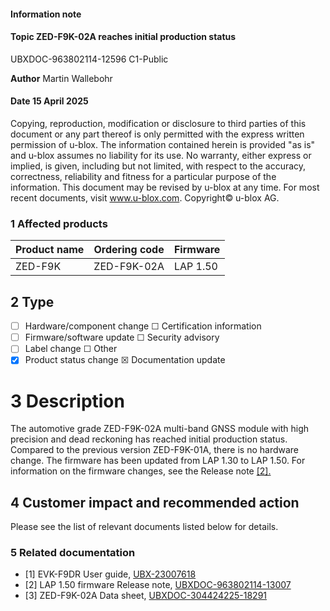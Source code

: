 

#### **Information note**

#### **Topic ZED-F9K-02A reaches initial production status**

UBXDOC-963802114-12596 C1-Public

**Author** Martin Wallebohr

#### **Date** 15 April 2025

Copying, reproduction, modification or disclosure to third parties of this document or any part thereof is only permitted with the express written permission of u-blox. The information contained herein is provided "as is" and u-blox assumes no liability for its use. No warranty, either express or implied, is given, including but not limited, with respect to the accuracy, correctness, reliability and fitness for a particular purpose of the information. This document may be revised by u-blox at any time. For most recent documents, visit www.u-blox.com. Copyright© u-blox AG.

### **1 Affected products**

| Product name | Ordering code | Firmware |
|--------------|---------------|----------|
| ZED-F9K      | ZED-F9K-02A   | LAP 1.50 |

## **2 Type**

- ☐ Hardware/component change ☐ Certification information
- ☐ Firmware/software update ☐ Security advisory
- ☐ Label change ☐ Other
- ☒ Product status change ☒ Documentation update

# **3 Description**

The automotive grade ZED-F9K-02A multi-band GNSS module with high precision and dead reckoning has reached initial production status. Compared to the previous version ZED-F9K-01A, there is no hardware change. The firmware has been updated from LAP 1.30 to LAP 1.50. For information on the firmware changes, see the Release note [\[2\].](#page-0-0)

## **4 Customer impact and recommended action**

Please see the list of relevant documents listed below for details.

### **5 Related documentation**

- [1] EVK-F9DR User guide, [UBX-23007618](https://content.u-blox.com/sites/default/files/documents/EVK-F9DR_UserGuide_UBX-23007618.pdf)
- <span id="page-0-0"></span>[2] LAP 1.50 firmware Release note, [UBXDOC-963802114-13007](https://content.u-blox.com/sites/default/files/documents/GNSS-FW1.00-LAP1.50_RN_UBXDOC-963802114-13007.pdf)
- [3] ZED-F9K-02A Data sheet, [UBXDOC-304424225-18291](https://content.u-blox.com/sites/default/files/documents/ZED-F9K-02A_DataSheet_UBXDOC-304424225-18291.pdf)